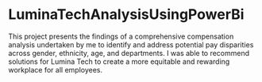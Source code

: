 # LuminaTechAnalysisUsingPowerBi
This project presents the findings of a comprehensive compensation analysis undertaken by me to identify and address potential pay disparities across gender, ethnicity, age, and departments. I was able to recommend solutions for Lumina Tech to create a more equitable and rewarding workplace for all employees.
